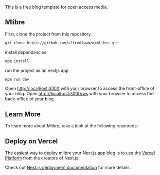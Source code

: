 This is a free blog template for open access media.

## Mlibre

First, clone the project from this repository:

```bash
git clone https://github.com/alfredlwanzo/mlibre.git
```

install dependancies:
```bash
npm install
```
run the project as an nextjs app
```bash
npm run dev
```

Open [http://localhost:3000](http://localhost:3000) with your browser to access the front-office of your blog.
Open [http://localhost:3000/ws](http://localhost:3000/ws) with your browser to access the back-office of your blog.


## Learn More

To learn more about Mlibre, take a look at the following resources:

## Deploy on Vercel

The easiest way to deploy mlibre your Next.js app blog is to use the [Vercel Platform](https://vercel.com/new?utm_medium=default-template&filter=next.js&utm_source=create-next-app&utm_campaign=create-next-app-readme) from the creators of Next.js.

Check out [Next.js deployment documentation](https://nextjs.org/docs/deployment) for more details.
